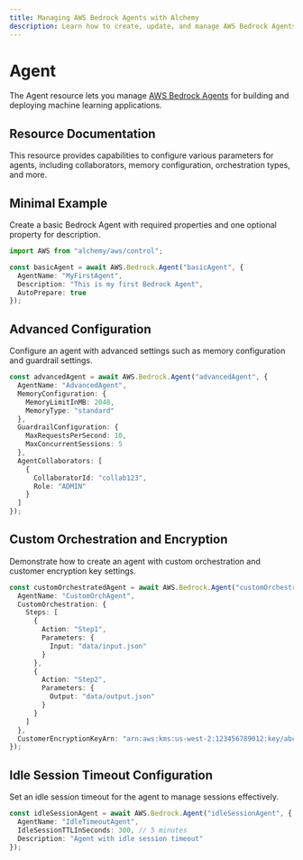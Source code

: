 ```yaml
---
title: Managing AWS Bedrock Agents with Alchemy
description: Learn how to create, update, and manage AWS Bedrock Agents using Alchemy Cloud Control.
---
```


# Agent

The Agent resource lets you manage [AWS Bedrock Agents](https://docs.aws.amazon.com/bedrock/latest/userguide/) for building and deploying machine learning applications.

## Resource Documentation

This resource provides capabilities to configure various parameters for agents, including collaborators, memory configuration, orchestration types, and more.

## Minimal Example

Create a basic Bedrock Agent with required properties and one optional property for description.

```ts
import AWS from "alchemy/aws/control";

const basicAgent = await AWS.Bedrock.Agent("basicAgent", {
  AgentName: "MyFirstAgent",
  Description: "This is my first Bedrock Agent",
  AutoPrepare: true
});
```

## Advanced Configuration

Configure an agent with advanced settings such as memory configuration and guardrail settings.

```ts
const advancedAgent = await AWS.Bedrock.Agent("advancedAgent", {
  AgentName: "AdvancedAgent",
  MemoryConfiguration: {
    MemoryLimitInMB: 2048,
    MemoryType: "standard"
  },
  GuardrailConfiguration: {
    MaxRequestsPerSecond: 10,
    MaxConcurrentSessions: 5
  },
  AgentCollaborators: [
    {
      CollaboratorId: "collab123",
      Role: "ADMIN"
    }
  ]
});
```

## Custom Orchestration and Encryption

Demonstrate how to create an agent with custom orchestration and customer encryption key settings.

```ts
const customOrchestratedAgent = await AWS.Bedrock.Agent("customOrchestratedAgent", {
  AgentName: "CustomOrchAgent",
  CustomOrchestration: {
    Steps: [
      {
        Action: "Step1",
        Parameters: {
          Input: "data/input.json"
        }
      },
      {
        Action: "Step2",
        Parameters: {
          Output: "data/output.json"
        }
      }
    ]
  },
  CustomerEncryptionKeyArn: "arn:aws:kms:us-west-2:123456789012:key/abcdefg-hijk-lmno-pqrst-uvwxyz123456"
});
```

## Idle Session Timeout Configuration

Set an idle session timeout for the agent to manage sessions effectively.

```ts
const idleSessionAgent = await AWS.Bedrock.Agent("idleSessionAgent", {
  AgentName: "IdleTimeoutAgent",
  IdleSessionTTLInSeconds: 300, // 5 minutes
  Description: "Agent with idle session timeout"
});
```